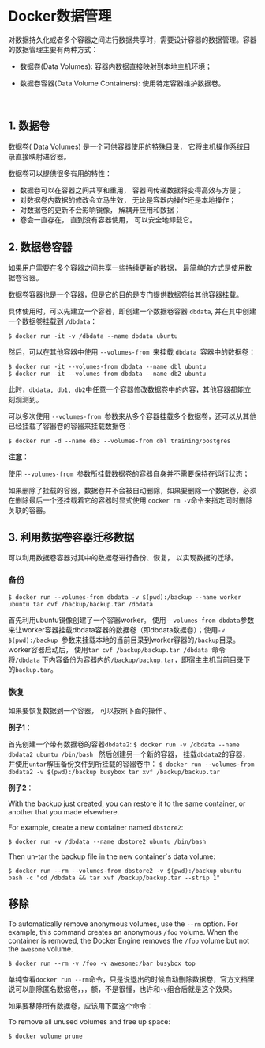 # Docker数据管理

对数据持久化或者多个容器之间进行数据共享时，需要设计容器的数据管理。容器的数据管理主要有两种方式：

* 数据卷(Data Volumes): 容器内数据直接映射到本地主机环境；

* 数据卷容器(Data Volume Containers): 使用特定容器维护数据卷。

<br>

## 1. 数据卷

数据卷( Data Volumes) 是一个可供容器使用的特殊目录， 它将主机操作系统目录直接映射进容器。

数据卷可以提供很多有用的特性：

* 数据卷可以在容器之间共享和重用， 容器间传递数据将变得高效与方便；
* 对数据卷内数据的修改会立马生效， 无论是容器内操作还是本地操作；
* 对数据卷的更新不会影响镜像， 解耦开应用和数据；
* 卷会一直存在， 直到没有容器使用， 可以安全地卸载它。

## 2. 数据卷容器

如果用户需要在多个容器之间共享一些持续更新的数据， 最简单的方式是使用数据卷容器。

数据卷容器也是一个容器，但是它的目的是专门提供数据卷给其他容器挂载。

具体使用时，可以先建立一个容器，即创建一个数据卷容器 `dbdata`, 并在其中创建一个数据卷挂载到 `/dbdata`：

`$ docker run -it -v /dbdata --name dbdata ubuntu `

然后，可以在其他容器中使用 `--volumes-from `来挂载 `dbdata `容器中的数据卷：

```
$ docker run -it --volumes-from dbdata --name dbl ubuntu
$ docker run -it --volumes-from dbdata --name db2 ubuntu
```

此时，`dbdata, db1, db2`中任意一个容器修改数据卷中的内容，其他容器都能立刻观测到。

可以多次使用 `--volumes-from `参数来从多个容器挂载多个数据卷，还可以从其他已经挂载了容器卷的容器来挂载数据卷：

`$ docker run -d --name db3 --volumes-from dbl training/postgres `

**注意**：

使用 `--volumes-from `参数所挂载数据卷的容器自身并不需要保持在运行状态；

如果删除了挂载的容器，数据卷并不会被自动删除，如果要删除一个数据卷，必须在删除最后一个还挂载着它的容器时显式使用 `docker rm -v`命令来指定同时删除关联的容器。

## 3. 利用数据卷容器迁移数据

可以利用数据卷容器对其中的数据卷进行备份、恢复， 以实现数据的迁移。

### 备份

`$ docker run --volumes-from dbdata -v $(pwd):/backup --name worker ubuntu tar cvf /backup/backup.tar /dbdata `

首先利用ubuntu镜像创建了一个容器worker。 使用`--volumes-from dbdata`参数来让worker容器挂载dbdata容器的数据卷（即dbdata数据卷）；使用`-v $(pwd):/backup `参数来挂载本地的当前目录到worker容器的`/backup`目录。worker容器启动后， 使用`tar cvf /backup/backup.tar /dbdata `命令将`/dbdata`
下内容备份为容器内的`/backup/backup.tar`，即宿主主机当前目录下的`backup.tar`。

### 恢复

如果要恢复数据到一个容器， 可以按照下面的操作 。

**例子1**：

首先创建一个带有数据卷的容器`dbdata2`:
`$ docker run -v /dbdata --name dbdata2 ubuntu /bin/bash `
然后创建另一个新的容器， 挂载`dbdata2`的容器， 并使用`untar`解压备份文件到所挂载的容器卷中：
`$ docker run --volumes-from dbdata2 -v $(pwd):/backup busybox tar xvf /backup/backup.tar `

**例子2**：

With the backup just created, you can restore it to the same container, or another that you made elsewhere.

For example, create a new container named `dbstore2`:

`$ docker run -v /dbdata --name dbstore2 ubuntu /bin/bash`

Then un-tar the backup file in the new container`s data volume:

`$ docker run --rm --volumes-from dbstore2 -v $(pwd):/backup ubuntu bash -c "cd /dbdata && tar xvf /backup/backup.tar --strip 1"`

## 移除

To automatically remove anonymous volumes, use the `--rm` option. For example, this command creates an anonymous `/foo` volume. When the container is removed, the Docker Engine removes the `/foo` volume but not the `awesome` volume.

```
$ docker run --rm -v /foo -v awesome:/bar busybox top
```

单纯查看`docker run --rm`命令，只是说退出的时候自动删除数据卷，官方文档里说可以删除匿名数据卷，，，额，不是很懂，也许和`-v`组合后就是这个效果。

如果要移除所有数据卷，应该用下面这个命令：

To remove all unused volumes and free up space:

```
$ docker volume prune
```